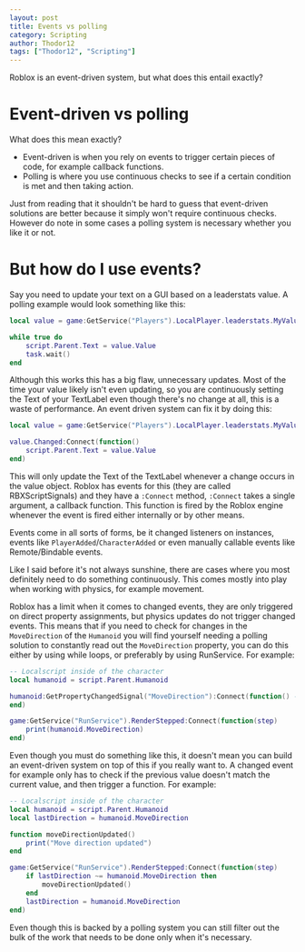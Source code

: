 ```yaml
---
layout: post
title: Events vs polling
category: Scripting
author: Thodor12
tags: ["Thodor12", "Scripting"]
---
```


Roblox is an event-driven system, but what does this entail exactly?

# Event-driven vs polling
What does this mean exactly?

- Event-driven is when you rely on events to trigger certain pieces of code, for example callback functions.
- Polling is where you use continuous checks to see if a certain condition is met and then taking action.

Just from reading that it shouldn't be hard to guess that event-driven solutions are better because it simply won't require continuous checks.
However do note in some cases a polling system is necessary whether you like it or not.

# But how do I use events?
Say you need to update your text on a GUI based on a leaderstats value.
A polling example would look something like this:

```lua
local value = game:GetService("Players").LocalPlayer.leaderstats.MyValue

while true do
    script.Parent.Text = value.Value
    task.wait()
end
```

Although this works this has a big flaw, unnecessary updates. Most of the time your value likely isn't even updating, so you are continuously
setting the Text of your TextLabel even though there's no change at all, this is a waste of performance.
An event driven system can fix it by doing this:

```lua
local value = game:GetService("Players").LocalPlayer.leaderstats.MyValue

value.Changed:Connect(function()
    script.Parent.Text = value.Value
end)
```

This will only update the Text of the TextLabel whenever a change occurs in the value object. Roblox has events for this (they are called RBXScriptSignals)
and they have a `:Connect` method, `:Connect` takes a single argument, a callback function.
This function is fired by the Roblox engine whenever the event is fired either internally or by other means.

Events come in all sorts of forms, be it changed listeners on instances, events like `PlayerAdded`/`CharacterAdded` or even manually callable events like Remote/Bindable events.

Like I said before it's not always sunshine, there are cases where you most definitely need to do something continuously.
This comes mostly into play when working with physics, for example movement.

Roblox has a limit when it comes to changed events, they are only triggered on direct property assignments, but physics updates do not trigger changed events.
This means that if you need to check for changes in the `MoveDirection` of the `Humanoid` you will find yourself needing a polling solution to constantly
read out the `MoveDirection` property, you can do this either by using while loops, or preferably by using RunService.
For example:

```lua
-- Localscript inside of the character
local humanoid = script.Parent.Humanoid

humanoid:GetPropertyChangedSignal("MoveDirection"):Connect(function() -- this will never fire because it's updated through physics
end)

game:GetService("RunService").RenderStepped:Connect(function(step)
    print(humanoid.MoveDirection)
end)
```

Even though you must do something like this, it doesn't mean you can build an event-driven system on top of this if you really want to.
A changed event for example only has to check if the previous value doesn't match the current value, and then trigger a function.
For example:

```lua
-- Localscript inside of the character
local humanoid = script.Parent.Humanoid
local lastDirection = humanoid.MoveDirection

function moveDirectionUpdated()
    print("Move direction updated")
end

game:GetService("RunService").RenderStepped:Connect(function(step)
    if lastDirection ~= humanoid.MoveDirection then
        moveDirectionUpdated()
    end
    lastDirection = humanoid.MoveDirection
end)
```

Even though this is backed by a polling system you can still filter out the bulk of the work that needs to be done only when it's necessary.